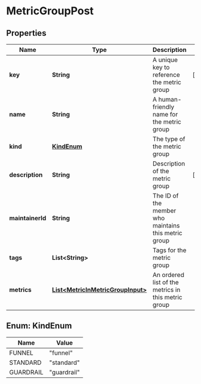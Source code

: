 

# MetricGroupPost


## Properties

| Name | Type | Description | Notes |
|------------ | ------------- | ------------- | -------------|
|**key** | **String** | A unique key to reference the metric group |  [optional] |
|**name** | **String** | A human-friendly name for the metric group |  |
|**kind** | [**KindEnum**](#KindEnum) | The type of the metric group |  |
|**description** | **String** | Description of the metric group |  [optional] |
|**maintainerId** | **String** | The ID of the member who maintains this metric group |  |
|**tags** | **List&lt;String&gt;** | Tags for the metric group |  |
|**metrics** | [**List&lt;MetricInMetricGroupInput&gt;**](MetricInMetricGroupInput.md) | An ordered list of the metrics in this metric group |  |



## Enum: KindEnum

| Name | Value |
|---- | -----|
| FUNNEL | &quot;funnel&quot; |
| STANDARD | &quot;standard&quot; |
| GUARDRAIL | &quot;guardrail&quot; |



